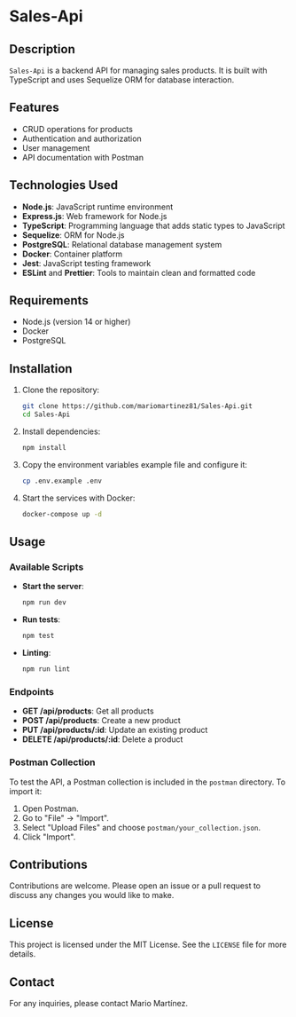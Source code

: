 
# Sales-Api

## Description
`Sales-Api` is a backend API for managing sales products. It is built with TypeScript and uses Sequelize ORM for database interaction.

## Features
- CRUD operations for products
- Authentication and authorization
- User management
- API documentation with Postman

## Technologies Used
- **Node.js**: JavaScript runtime environment
- **Express.js**: Web framework for Node.js
- **TypeScript**: Programming language that adds static types to JavaScript
- **Sequelize**: ORM for Node.js
- **PostgreSQL**: Relational database management system
- **Docker**: Container platform
- **Jest**: JavaScript testing framework
- **ESLint** and **Prettier**: Tools to maintain clean and formatted code

## Requirements
- Node.js (version 14 or higher)
- Docker
- PostgreSQL

## Installation
1. Clone the repository:
    ```bash
    git clone https://github.com/mariomartinez81/Sales-Api.git
    cd Sales-Api
    ```

2. Install dependencies:
    ```bash
    npm install
    ```

3. Copy the environment variables example file and configure it:
    ```bash
    cp .env.example .env
    ```

4. Start the services with Docker:
    ```bash
    docker-compose up -d
    ```

## Usage
### Available Scripts
- **Start the server**: 
    ```bash
    npm run dev
    ```
- **Run tests**: 
    ```bash
    npm test
    ```
- **Linting**: 
    ```bash
    npm run lint
    ```

### Endpoints
- **GET /api/products**: Get all products
- **POST /api/products**: Create a new product
- **PUT /api/products/:id**: Update an existing product
- **DELETE /api/products/:id**: Delete a product

### Postman Collection
To test the API, a Postman collection is included in the `postman` directory. To import it:
1. Open Postman.
2. Go to "File" -> "Import".
3. Select "Upload Files" and choose `postman/your_collection.json`.
4. Click "Import".

## Contributions
Contributions are welcome. Please open an issue or a pull request to discuss any changes you would like to make.

## License
This project is licensed under the MIT License. See the `LICENSE` file for more details.

## Contact
For any inquiries, please contact Mario Martínez.
